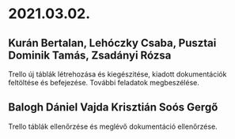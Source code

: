 # 2021.03.02.
## Kurán Bertalan, Lehóczky Csaba, Pusztai Dominik Tamás, Zsadányi Rózsa
Trello új táblák létrehozása és kiegészitése, kiadott dokumentációk feltöltése és befejezése. További feladatok megbeszélése.
## Balogh Dániel Vajda Krisztián Soós Gergő
Trello táblák ellenőrzése és meglévő dokumentáció ellenőrzése.
